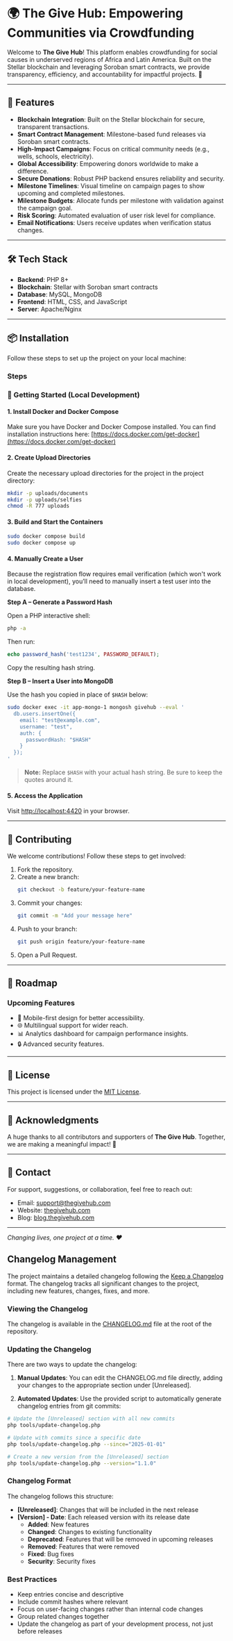 # 🌍 The Give Hub: Empowering Communities via Crowdfunding

Welcome to **The Give Hub**! This platform enables crowdfunding for social causes in underserved regions of Africa and Latin America. Built on the Stellar blockchain and leveraging Soroban smart contracts, we provide transparency, efficiency, and accountability for impactful projects. 💫

---

## 🚀 Features

- **Blockchain Integration**: Built on the Stellar blockchain for secure, transparent transactions.
- **Smart Contract Management**: Milestone-based fund releases via Soroban smart contracts.
- **High-Impact Campaigns**: Focus on critical community needs (e.g., wells, schools, electricity).
- **Global Accessibility**: Empowering donors worldwide to make a difference.
- **Secure Donations**: Robust PHP backend ensures reliability and security.
- **Milestone Timelines**: Visual timeline on campaign pages to show upcoming and completed milestones.
- **Milestone Budgets**: Allocate funds per milestone with validation against the campaign goal.
- **Risk Scoring**: Automated evaluation of user risk level for compliance.
- **Email Notifications**: Users receive updates when verification status changes.

---

## 🛠️ Tech Stack

- **Backend**: PHP 8+
- **Blockchain**: Stellar with Soroban smart contracts
- **Database**: MySQL, MongoDB
- **Frontend**: HTML, CSS, and JavaScript
- **Server**: Apache/Nginx

---

## 📦 Installation

Follow these steps to set up the project on your local machine:

### Steps

### 🚀 Getting Started (Local Development)

#### 1. Install Docker and Docker Compose

Make sure you have Docker and Docker Compose installed.
You can find installation instructions here: [https://docs.docker.com/get-docker](https://docs.docker.com/get-docker)

#### 2. Create Upload Directories

Create the necessary upload directories for the project in the project directory:

```bash
mkdir -p uploads/documents
mkdir -p uploads/selfies
chmod -R 777 uploads
```

#### 3. Build and Start the Containers

```bash
sudo docker compose build
sudo docker compose up
```

#### 4. Manually Create a User

Because the registration flow requires email verification (which won't work in local development), you’ll need to manually insert a test user into the database.

**Step A – Generate a Password Hash**

Open a PHP interactive shell:

```bash
php -a
```

Then run:

```php
echo password_hash('test1234', PASSWORD_DEFAULT);
```

Copy the resulting hash string.

**Step B – Insert a User into MongoDB**

Use the hash you copied in place of `$HASH` below:

```bash
sudo docker exec -it app-mongo-1 mongosh givehub --eval '
  db.users.insertOne({
    email: "test@example.com",
    username: "test",
    auth: {
      passwordHash: "$HASH"
    }
  });
'
```

> **Note:** Replace `$HASH` with your actual hash string. Be sure to keep the quotes around it.

#### 5. Access the Application

Visit [http://localhost:4420](http://localhost:4420) in your browser.

---

## 🤝 Contributing

We welcome contributions! Follow these steps to get involved:

1. Fork the repository.
2. Create a new branch:
   ```bash
   git checkout -b feature/your-feature-name
   ```
3. Commit your changes:
   ```bash
   git commit -m "Add your message here"
   ```
4. Push to your branch:
   ```bash
   git push origin feature/your-feature-name
   ```
5. Open a Pull Request.

---

## 🌟 Roadmap

### Upcoming Features

- 📱 Mobile-first design for better accessibility.
- 🌐 Multilingual support for wider reach.
- 📊 Analytics dashboard for campaign performance insights.
- 🔒 Advanced security features.

---

## 📄 License

This project is licensed under the [MIT License](LICENSE).

---

## 🙌 Acknowledgments

A huge thanks to all contributors and supporters of **The Give Hub**. Together, we are making a meaningful impact! 🌟

---

## 📧 Contact

For support, suggestions, or collaboration, feel free to reach out:

- Email: [support@thegivehub.com](mailto:support@thegivehub.com)
- Website: [thegivehub.com](https://thegivehub.com)
- Blog: [blog.thegivehub.com](https://blog.thegivehub.com)

---

_Changing lives, one project at a time. ❤️_

## Changelog Management

The project maintains a detailed changelog following the [Keep a Changelog](https://keepachangelog.com/en/1.0.0/) format. The changelog tracks all significant changes to the project, including new features, changes, fixes, and more.

### Viewing the Changelog

The changelog is available in the [CHANGELOG.md](CHANGELOG.md) file at the root of the repository.

### Updating the Changelog

There are two ways to update the changelog:

1. **Manual Updates**: You can edit the CHANGELOG.md file directly, adding your changes to the appropriate section under [Unreleased].

2. **Automated Updates**: Use the provided script to automatically generate changelog entries from git commits:

```bash
# Update the [Unreleased] section with all new commits
php tools/update-changelog.php

# Update with commits since a specific date
php tools/update-changelog.php --since="2025-01-01"

# Create a new version from the [Unreleased] section
php tools/update-changelog.php --version="1.1.0"
```

### Changelog Format

The changelog follows this structure:

- **[Unreleased]**: Changes that will be included in the next release
- **[Version] - Date**: Each released version with its release date
  - **Added**: New features
  - **Changed**: Changes to existing functionality
  - **Deprecated**: Features that will be removed in upcoming releases
  - **Removed**: Features that were removed
  - **Fixed**: Bug fixes
  - **Security**: Security fixes

### Best Practices

- Keep entries concise and descriptive
- Include commit hashes where relevant
- Focus on user-facing changes rather than internal code changes
- Group related changes together
- Update the changelog as part of your development process, not just before releases

